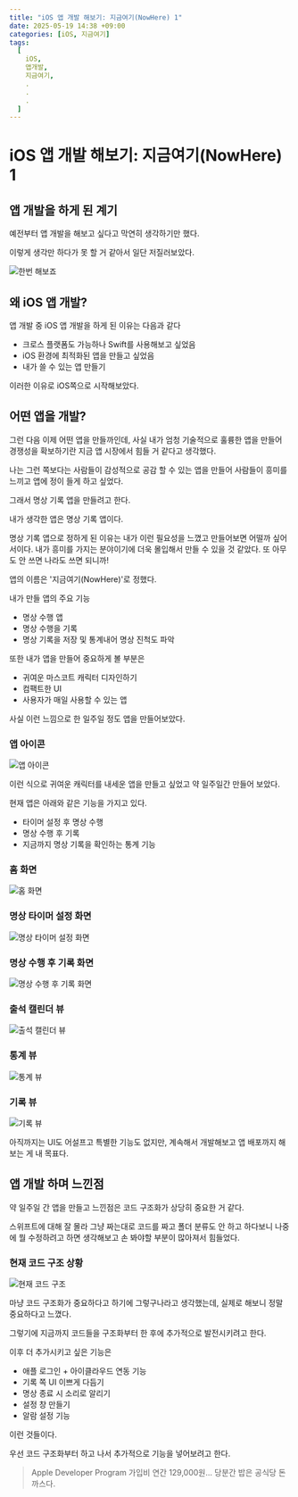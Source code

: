 ```yaml
---
title: "iOS 앱 개발 해보기: 지금여기(NowHere) 1"
date: 2025-05-19 14:38 +09:00
categories: [iOS, 지금여기]
tags:
  [
    iOS,
    앱개발,
    지금여기,
    .
    .
    .
  ]
---
```


# iOS 앱 개발 해보기: 지금여기(NowHere) 1

## 앱 개발을 하게 된 계기

예전부터 앱 개발을 해보고 싶다고 막연히 생각하기만 했다.

이렇게 생각만 하다가 못 할 거 같아서 일단 저질러보았다.

![한번 해보죠](https://github.com/jungi0531/images/blob/main/blog_images/iOS_NowHere_1/Lets_Try.jpeg?raw=true)


## 왜 iOS 앱 개발?

앱 개발 중 iOS 앱 개발을 하게 된 이유는 다음과 같다

- 크로스 플랫폼도 가능하나 Swift를 사용해보고 싶었음
- iOS 환경에 최적화된 앱을 만들고 싶었음
- 내가 쓸 수 있는 앱 만들기

이러한 이유로 iOS쪽으로 시작해보았다.

## 어떤 앱을 개발?

그런 다음 이제 어떤 앱을 만들까인데, 사실 내가 엄청 기술적으로 훌륭한 앱을 만들어 경쟁성을 확보하기란 지금 앱 시장에서 힘들 거 같다고 생각했다.

나는 그런 쪽보다는 사람들이 감성적으로 공감 할 수 있는 앱을 만들어 사람들이 흥미를 느끼고 앱에 정이 들게 하고 싶었다.

그래서 명상 기록 앱을 만들려고 한다.

내가 생각한 앱은 명상 기록 앱이다.

명상 기록 앱으로 정하게 된 이유는 내가 이런 필요성을 느꼈고 만들어보면 어떨까 싶어서이다. 내가 흥미를 가지는 분야이기에 더욱 몰입해서 만들 수 있을 것 같았다. 또 아무도 안 쓰면 나라도 쓰면 되니까!

앱의 이름은 '지금여기(NowHere)'로 정했다.

내가 만들 앱의 주요 기능

- 명상 수행 앱
- 명상 수행을 기록
- 명상 기록을 저장 및 통계내어 명상 진척도 파악 

또한 내가 앱을 만들어 중요하게 볼 부분은

- 귀여운 마스코트 캐릭터 디자인하기
- 컴팩트한 UI
- 사용자가 매일 사용할 수 있는 앱

사실 이런 느낌으로 한 일주일 정도 앱을 만들어보았다.

### 앱 아이콘

![앱 아이콘](https://github.com/jungi0531/images/blob/main/blog_images/iOS_NowHere_1/App_Icon.png?raw=true)

이런 식으로 귀여운 캐릭터를 내세운 앱을 만들고 싶었고 약 일주일간 만들어 보았다.

현재 앱은 아래와 같은 기능을 가지고 있다.

- 타이머 설정 후 명상 수행
- 명상 수행 후 기록
- 지금까지 명상 기록을 확인하는 통계 기능

### 홈 화면

![홈 화면](https://github.com/jungi0531/images/blob/main/blog_images/iOS_NowHere_1/Home_View.png?raw=true)

### 명상 타이머 설정 화면

![명상 타이머 설정 화면](https://github.com/jungi0531/images/blob/main/blog_images/iOS_NowHere_1/Timer_View.png?raw=true)

### 명상 수행 후 기록 화면

![명상 수행 후 기록 화면](https://github.com/jungi0531/images/blob/main/blog_images/iOS_NowHere_1/Record_View.png?raw=true)

### 출석 캘린더 뷰

![출석 캘린더 뷰](https://github.com/jungi0531/images/blob/main/blog_images/iOS_NowHere_1/Calendar_View.png?raw=true)

### 통계 뷰

![통계 뷰](https://github.com/jungi0531/images/blob/main/blog_images/iOS_NowHere_1/Statistic_View.png?raw=true)

### 기록 뷰

![기록 뷰](https://github.com/jungi0531/images/blob/main/blog_images/iOS_NowHere_1/History_View.png?raw=true)

아직까지는 UI도 어설프고 특별한 기능도 없지만, 계속해서 개발해보고 앱 배포까지 해보는 게 내 목표다.

## 앱 개발 하며 느낀점

약 일주일 간 앱을 만들고 느낀점은 코드 구조화가 상당히 중요한 거 같다.

스위프트에 대해 잘 몰라 그냥 짜는대로 코드를 짜고 폴더 분류도 안 하고 하다보니 나중에 뭘 수정하려고 하면 생각해보고 손 봐야할 부분이 많아져서 힘들었다.

### 현재 코드 구조 상황

![현재 코드 구조](https://github.com/jungi0531/images/blob/main/blog_images/iOS_NowHere_1/Code_Structure.png?raw=true)

마냥 코드 구조화가 중요하다고 하기에 그렇구나라고 생각했는데, 실제로 해보니 정말 중요하다고 느꼈다.

그렇기에 지금까지 코드들을 구조화부터 한 후에 추가적으로 발전시키려고 한다.

이후 더 추가시키고 싶은 기능은

- 애플 로그인 + 아이클라우드 연동 기능 
- 기록 쪽 UI 이쁘게 다듬기
- 명상 종료 시 소리로 알리기
- 설정 창 만들기
- 알람 설정 기능

이런 것들이다.

우선 코드 구조화부터 하고 나서 추가적으로 기능을 넣어보려고 한다.

> Apple Developer Program 가입비 연간 129,000원... 당분간 밥은 공식당 돈까스다.